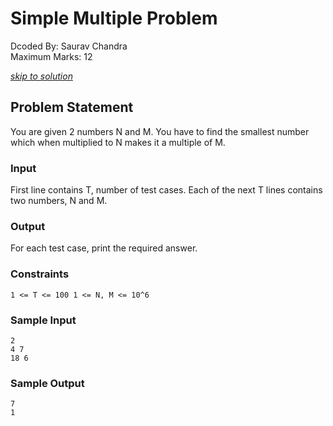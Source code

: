 # Simple Multiple Problem
Dcoded By: Saurav Chandra \
Maximum Marks: 12

[*skip to solution*](https://github.com/onodnawij/Dcoder-Challenges-Write-Ups/blob/master/Medium/Simple%20Multiple%20Problem/solution.md)

## Problem Statement
You are given 2 numbers N and M. You have to find the smallest number which when multiplied to N makes it a multiple of M.

### Input
First line contains T, number of test cases. Each of the next T lines contains two numbers, N and M.

### Output
For each test case, print the required answer.

### Constraints
```
1 <= T <= 100 1 <= N, M <= 10^6
```

### Sample Input
```
2
4 7
18 6
```
### Sample Output
```
7
1
```
